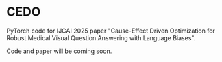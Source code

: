 # CEDO
PyTorch code for IJCAI 2025 paper "Cause-Effect Driven Optimization for Robust Medical Visual Question Answering with Language Biases".  
  
Code and paper will be coming soon.
